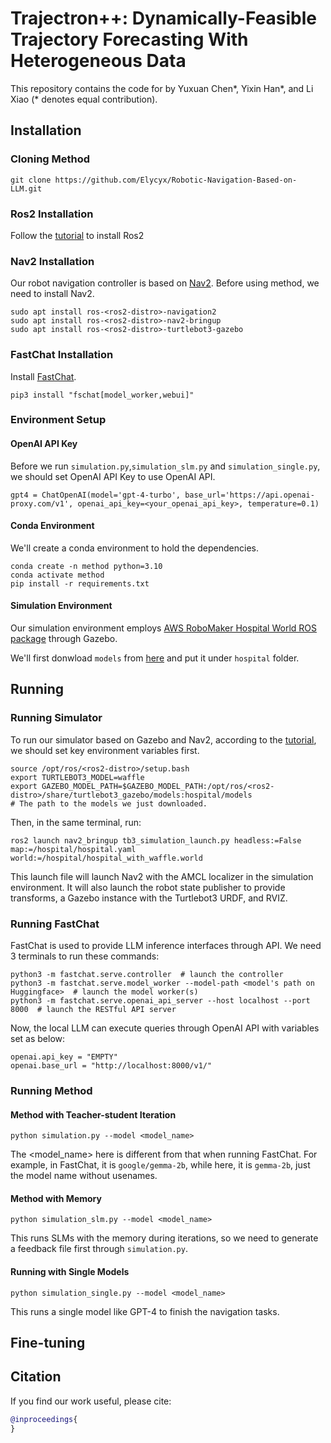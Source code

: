 

# Trajectron++: Dynamically-Feasible Trajectory Forecasting With Heterogeneous Data
This repository contains the code for []() by Yuxuan Chen\*, Yixin Han\*, and Li Xiao (\* denotes equal contribution).

## Installation

### Cloning Method

```
git clone https://github.com/Elycyx/Robotic-Navigation-Based-on-LLM.git
```
### Ros2 Installation
Follow the [tutorial](https://docs.ros.org/en/rolling/index.html) to install Ros2

### Nav2 Installation
Our robot navigation controller is based on [Nav2](https://docs.nav2.org/getting_started/index.html). Before using method, we need to install Nav2.
```
sudo apt install ros-<ros2-distro>-navigation2
sudo apt install ros-<ros2-distro>-nav2-bringup
sudo apt install ros-<ros2-distro>-turtlebot3-gazebo
```
### FastChat Installation
Install [FastChat](https://github.com/lm-sys/FastChat).
```
pip3 install "fschat[model_worker,webui]"
```

### Environment Setup

#### OpenAI API Key
Before we run `simulation.py`,`simulation_slm.py` and `simulation_single.py`, we should set OpenAI API Key to use OpenAI API.
```
gpt4 = ChatOpenAI(model='gpt-4-turbo', base_url='https://api.openai-proxy.com/v1', openai_api_key=<your_openai_api_key>, temperature=0.1)
```

#### Conda Environment
We'll create a conda environment to hold the dependencies.
```
conda create -n method python=3.10
conda activate method
pip install -r requirements.txt
```

#### Simulation Environment
Our simulation environment employs [AWS RoboMaker Hospital World ROS package](https://github.com/aws-robotics/aws-robomaker-hospital-world) through Gazebo.

We'll first donwload `models` from [here](https://github.com/aws-robotics/aws-robomaker-hospital-world) and put it under `hospital` folder.

## Running
### Running Simulator
To run our simulator based on Gazebo and Nav2, according to the [tutorial](https://docs.nav2.org/getting_started/index.html), we should set key environment variables first.
```
source /opt/ros/<ros2-distro>/setup.bash
export TURTLEBOT3_MODEL=waffle
export GAZEBO_MODEL_PATH=$GAZEBO_MODEL_PATH:/opt/ros/<ros2-distro>/share/turtlebot3_gazebo/models:hospital/models
# The path to the models we just downloaded.
```

Then, in the same terminal, run:
```
ros2 launch nav2_bringup tb3_simulation_launch.py headless:=False map:=/hospital/hospital.yaml world:=/hospital/hospital_with_waffle.world
```
This launch file will launch Nav2 with the AMCL localizer in the simulation environment. It will also launch the robot state publisher to provide transforms, a Gazebo instance with the Turtlebot3 URDF, and RVIZ.

### Running FastChat
FastChat is used to provide LLM inference interfaces through API. We need 3 terminals to run these commands:
```
python3 -m fastchat.serve.controller  # launch the controller
python3 -m fastchat.serve.model_worker --model-path <model's path on Huggingface>  # launch the model worker(s)
python3 -m fastchat.serve.openai_api_server --host localhost --port 8000  # launch the RESTful API server
```
Now, the local LLM can execute queries through OpenAI API with variables set as below:
```
openai.api_key = "EMPTY"
openai.base_url = "http://localhost:8000/v1/"
```

### Running Method
#### Method with Teacher-student Iteration
```
python simulation.py --model <model_name>
```
The <model_name> here is different from that when running FastChat. For example, in FastChat, it is `google/gemma-2b`, while here, it is `gemma-2b`, just the model name without usenames.
#### Method with Memory
```
python simulation_slm.py --model <model_name>
```
This runs SLMs with the memory during iterations, so we need to generate a feedback file first through `simulation.py`.
#### Running with Single Models
```
python simulation_single.py --model <model_name>
```
This runs a single model like GPT-4 to finish the navigation tasks.

## Fine-tuning


## Citation

If you find our work useful, please cite:

```bibtex
@inproceedings{
} 
```